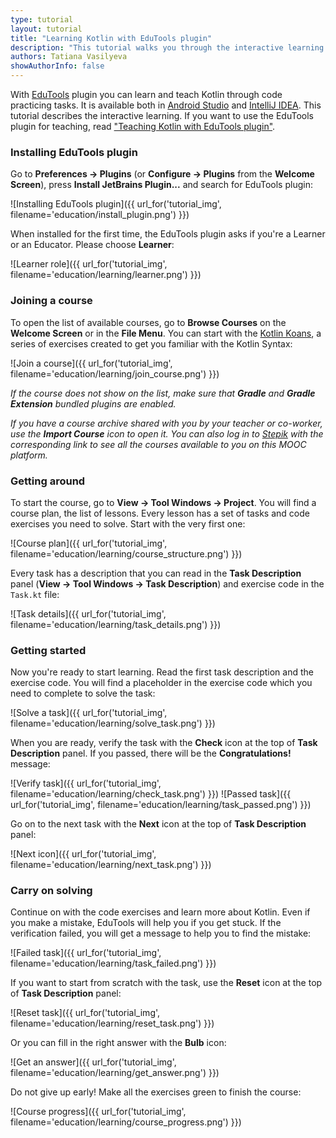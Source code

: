 ```yaml
---
type: tutorial
layout: tutorial
title: "Learning Kotlin with EduTools plugin"
description: "This tutorial walks you through the interactive learning with a set of Kotlin programming tasks."
authors: Tatiana Vasilyeva
showAuthorInfo: false
---
```


With [EduTools](https://plugins.jetbrains.com/plugin/10081-edutools) plugin you can learn and teach Kotlin through code practicing tasks. It is available both in [Android Studio](https://developer.android.com/studio) and [IntelliJ IDEA](https://www.jetbrains.com/idea/). This tutorial describes the interactive learning. If you want to use the EduTools plugin for teaching, read ["Teaching Kotlin with EduTools plugin"](/docs/tutorials/edu-tools-educator.html).  

### Installing EduTools plugin

Go to **Preferences -> Plugins** (or **Configure -> Plugins** from the **Welcome Screen**), press **Install JetBrains Plugin...** and search for EduTools plugin:

![Installing EduTools plugin]({{ url_for('tutorial_img', filename='education/install_plugin.png') }})

When installed for the first time, the EduTools plugin asks if you're a Learner or an Educator. Please choose **Learner**:

![Learner role]({{ url_for('tutorial_img', filename='education/learning/learner.png') }})

### Joining a course

To open the list of available courses, go to **Browse Courses** on the **Welcome Screen** or in the **File Menu**. You can start with the [Kotlin Koans](/docs/tutorials/koans.html), a series of exercises created to get you familiar with the Kotlin Syntax:

![Join a course]({{ url_for('tutorial_img', filename='education/learning/join_course.png') }})

*If the course does not show on the list, make sure that **Gradle** and **Gradle Extension** bundled plugins are enabled.*

*If you have a course archive shared with you by your teacher or co-worker, use the **Import Course** icon to open it. You can also log in to [Stepik](https://stepik.org/) with the corresponding link to see all the courses available to you on this MOOC platform.*

### Getting around

To start the course, go to **View -> Tool Windows -> Project**. You will find a course plan, the list of lessons. Every lesson has a set of tasks and code exercises you need to solve. Start with the very first one:

![Course plan]({{ url_for('tutorial_img', filename='education/learning/course_structure.png') }})

Every task has a description that you can read in the **Task Description** panel (**View -> Tool Windows -> Task Description**) and exercise code in the `Task.kt` file:

![Task details]({{ url_for('tutorial_img', filename='education/learning/task_details.png') }})

### Getting started

Now you're ready to start learning. Read the first task description and the exercise code. You will find a placeholder in the exercise code which you need to complete to solve the task:

![Solve a task]({{ url_for('tutorial_img', filename='education/learning/solve_task.png') }})

When you are ready, verify the task with the **Check** icon at the top of **Task Description** panel. If you passed, there will be the **Congratulations!** message:

![Verify task]({{ url_for('tutorial_img', filename='education/learning/check_task.png') }})
![Passed task]({{ url_for('tutorial_img', filename='education/learning/task_passed.png') }})

Go on to the next task with the **Next** icon at the top of **Task Description** panel:

![Next icon]({{ url_for('tutorial_img', filename='education/learning/next_task.png') }})

### Carry on solving

Continue on with the code exercises and learn more about Kotlin. Even if you make a mistake, EduTools will help you if you get stuck. If the verification failed, you will get a message to help you to find the mistake:

![Failed task]({{ url_for('tutorial_img', filename='education/learning/task_failed.png') }})

If you want to start from scratch with the task, use the **Reset** icon at the top of **Task Description** panel: 

![Reset task]({{ url_for('tutorial_img', filename='education/learning/reset_task.png') }})

Or you can fill in the right answer with the **Bulb** icon:

![Get an answer]({{ url_for('tutorial_img', filename='education/learning/get_answer.png') }})

Do not give up early! Make all the exercises green to finish the course:

![Course progress]({{ url_for('tutorial_img', filename='education/learning/course_progress.png') }})
